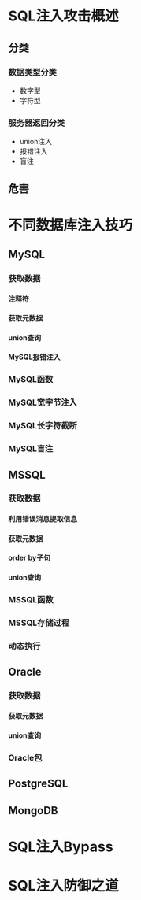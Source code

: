 # SQL注入攻击概述
## 分类
### 数据类型分类
* 数字型
* 字符型


### 服务器返回分类
* union注入
* 报错注入
* 盲注

## 危害

# 不同数据库注入技巧
## MySQL
### 获取数据
#### 注释符

#### 获取元数据

#### union查询

#### MySQL报错注入

### MySQL函数

### MySQL宽字节注入

### MySQL长字符截断

### MySQL盲注

## MSSQL
### 获取数据
#### 利用错误消息提取信息

#### 获取元数据

#### order by子句

#### union查询

### MSSQL函数

### MSSQL存储过程

### 动态执行

## Oracle
### 获取数据
#### 获取元数据

#### union查询

### Oracle包

## PostgreSQL

## MongoDB

# SQL注入Bypass

# SQL注入防御之道
